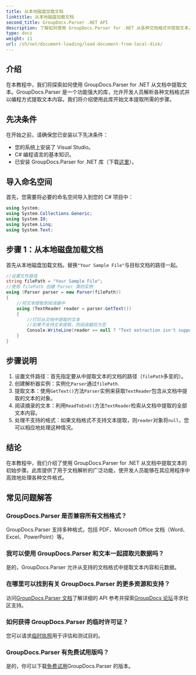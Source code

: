```yaml
---
title: 从本地磁盘加载文档
linktitle: 从本地磁盘加载文档
second_title: GroupDocs.Parser .NET API
description: 了解如何使用 GroupDocs.Parser for .NET 从各种文档格式中提取文本。使用 C# 轻松高效地提取文本。
type: docs
weight: 11
url: /zh/net/document-loading/load-document-from-local-disk/
---
```

## 介绍
在本教程中，我们将探索如何使用 GroupDocs.Parser for .NET 从文档中提取文本。GroupDocs.Parser 是一个功能强大的库，允许开发人员解析各种文档格式并以编程方式提取文本内容。我们将介绍使用此库开始文本提取所需的步骤。
## 先决条件
在开始之前，请确保您已安装以下先决条件：
- 您的系统上安装了 Visual Studio。
- C# 编程语言的基本知识。
- 已安装 GroupDocs.Parser for .NET 库（下载[这里](https://releases.groupdocs.com/parser/net/)）。

## 导入命名空间
首先，您需要将必要的命名空间导入到您的 C# 项目中：
```csharp
using System;
using System.Collections.Generic;
using System.IO;
using System.Linq;
using System.Text;
```
## 步骤 1：从本地磁盘加载文档
首先从本地磁盘加载文档。替换`"Your Sample File"`与目标文档的路径一起。
```csharp
//设置文件路径
string filePath = "Your Sample File";
//使用 filePath 创建 Parser 类的实例
using (Parser parser = new Parser(filePath))
{
    //将文本提取到阅读器中
    using (TextReader reader = parser.GetText())
    {
        //打印从文档中提取的文本
        //如果不支持文本提取，则阅读器将为空
        Console.WriteLine(reader == null ? "Text extraction isn't supported" : reader.ReadToEnd());
    }
}
```
## 步骤说明
1. 设置文件路径：首先指定要从中提取文本的文档的路径（`filePath`多变的）。
2. 创建解析器实例：实例化`Parser`通过`filePath`.
3. 提取文本：使用`GetText()`方法`Parser`实例来获取`TextReader`包含从文档中提取的文本的对象。
4. 阅读摘录的文本：利用`ReadToEnd()`方法`TextReader`检索从文档中提取的全部文本内容。
5. 处理不支持的格式：如果文档格式不支持文本提取，则`reader`对象将`null`，您可以相应地处理这种情况。

## 结论
在本教程中，我们介绍了使用 GroupDocs.Parser for .NET 从文档中提取文本的初始步骤。此库提供了用于文档解析的广泛功能，使开发人员能够在其应用程序中高效地处理各种文件格式。

## 常见问题解答
### GroupDocs.Parser 是否兼容所有文档格式？
GroupDocs.Parser 支持多种格式，包括 PDF、Microsoft Office 文档（Word、Excel、PowerPoint）等。
### 我可以使用 GroupDocs.Parser 和文本一起提取元数据吗？
是的，GroupDocs.Parser 允许从支持的文档格式中提取文本内容和元数据。
### 在哪里可以找到有关 GroupDocs.Parser 的更多资源和支持？
访问[GroupDocs.Parser 文档](https://reference.groupdocs.com/parser/net/)了解详细的 API 参考并探索[GroupDocs 论坛](https://forum.groupdocs.com/c/parser/17)寻求社区支持。
### 如何获得 GroupDocs.Parser 的临时许可证？
您可以请求[临时执照](https://purchase.groupdocs.com/temporary-license/)用于评估和测试目的。
### GroupDocs.Parser 有免费试用版吗？
是的，你可以下载[免费试用](https://releases.groupdocs.com/)GroupDocs.Parser 的版本。